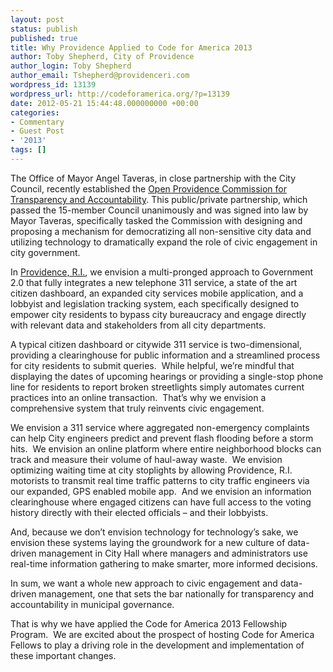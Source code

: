 ```yaml
---
layout: post
status: publish
published: true
title: Why Providence Applied to Code for America 2013
author: Toby Shepherd, City of Providence
author_login: Toby Shepherd
author_email: Tshepherd@providenceri.com
wordpress_id: 13139
wordpress_url: http://codeforamerica.org/?p=13139
date: 2012-05-21 15:44:48.000000000 +00:00
categories:
- Commentary
- Guest Post
- '2013'
tags: []
---
```

The Office of Mayor Angel Taveras, in close partnership with the City Council, recently established the <a href="http://www.providenceri.gov/open-government">Open Providence Commission for Transparency and Accountability</a>. This public/private partnership, which passed the 15-member Council unanimously and was signed into law by Mayor Taveras, specifically tasked the Commission with designing and proposing a mechanism for democratizing all non-sensitive city data and utilizing technology to dramatically expand the role of civic engagement in city government.

In <a href="http://www.providenceri.com/" target="_blank">Providence, R.I.</a>, we envision a multi-pronged approach to Government 2.0 that fully integrates a new telephone 311 service, a state of the art citizen dashboard, an expanded city services mobile application, and a lobbyist and legislation tracking system, each specifically designed to empower city residents to bypass city bureaucracy and engage directly with relevant data and stakeholders from all city departments.

A typical citizen dashboard or citywide 311 service is two-dimensional, providing a clearinghouse for public information and a streamlined process for city residents to submit queries.  While helpful, we’re mindful that displaying the dates of upcoming hearings or providing a single-stop phone line for residents to report broken streetlights simply automates current practices into an online transaction.  That’s why we envision a comprehensive system that truly reinvents civic engagement.

We envision a 311 service where aggregated non-emergency complaints can help City engineers predict and prevent flash flooding before a storm hits.  We envision an online platform where entire neighborhood blocks can track and measure their volume of haul-away waste.  We envision optimizing waiting time at city stoplights by allowing Providence, R.I. motorists to transmit real time traffic patterns to city traffic engineers via our expanded, GPS enabled mobile app.  And we envision an information clearinghouse where engaged citizens can have full access to the voting history directly with their elected officials – and their lobbyists.

And, because we don’t envision technology for technology’s sake, we envision these systems laying the groundwork for a new culture of data-driven management in City Hall where managers and administrators use real-time information gathering to make smarter, more informed decisions.

In sum, we want a whole new approach to civic engagement and data-driven management, one that sets the bar nationally for transparency and accountability in municipal governance.

That is why we have applied the Code for America 2013 Fellowship Program.  We are excited about the prospect of hosting Code for America Fellows to play a driving role in the development and implementation of these important changes.
